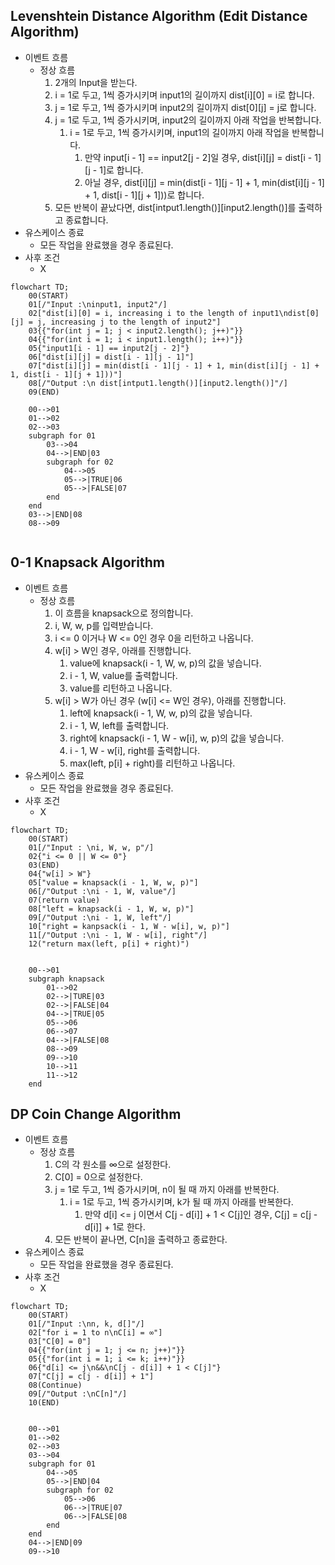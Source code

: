 ## Levenshtein Distance Algorithm (Edit Distance Algorithm)

- 이벤트 흐름
  - 정상 흐름
    1. 2개의 Input을 받는다.
    2. i = 1로 두고, 1씩 증가시키며 input1의 길이까지 dist[i]\[0] = i로 합니다.
    3. j = 1로 두고, 1씩 증가시키며 input2의 길이까지 dist[0]\[j] = j로 합니다.
    4. j = 1로 두고, 1씩 증가시키며, input2의 길이까지 아래 작업을 반복합니다.
       1. i = 1로 두고, 1씩 증가시키며, input1의 길이까지 아래 작업을 반복합니다.
          1. 만약 input[i - 1] == input2[j - 2]일 경우, dist[i]\[j] = dist[i - 1]\[j - 1]로 합니다.
          2. 아닐 경우, dist[i]\[j] = min(dist[i - 1]\[j - 1] + 1, min(dist[i]\[j - 1] + 1, dist[i - 1]\[j + 1]))로 합니다.
    5. 모든 반복이 끝났다면, dist[intput1.length()]\[input2.length()]를 출력하고 종료합니다.
- 유스케이스 종료
  - 모든 작업을 완료했을 경우 종료된다.
- 사후 조건
  - X

```mermaid
flowchart TD;
	00(START)
	01[/"Input :\ninput1, input2"/]
	02["dist[i][0] = i, increasing i to the length of input1\ndist[0][j] = j, increasing j to the length of input2"]
	03{{"for(int j = 1; j < input2.length(); j++)"}}
	04{{"for(int i = 1; i < input1.length(); i++)"}}
	05{"input1[i - 1] == input2[j - 2]"}
	06["dist[i][j] = dist[i - 1][j - 1]"]
	07["dist[i][j] = min(dist[i - 1][j - 1] + 1, min(dist[i][j - 1] + 1, dist[i - 1][j + 1]))"]
	08[/"Output :\n dist[intput1.length()][input2.length()]"/]
	09(END)
	
	00-->01
	01-->02
	02-->03
	subgraph for 01
        03-->04
        04-->|END|03
        subgraph for 02
            04-->05
            05-->|TRUE|06
            05-->|FALSE|07
        end
	end
	03-->|END|08
	08-->09
	
```

## 0-1 Knapsack Algorithm

- 이벤트 흐름
  - 정상 흐름
    1. 이 흐름을 knapsack으로 정의합니다.
    1. i, W, w, p를 입력받습니다.
    1. i <= 0 이거나 W <= 0인 경우 0을 리턴하고 나옵니다.
    4. w[i] > W인 경우, 아래를 진행합니다.
       1. value에 knapsack(i - 1, W, w, p)의 값을 넣습니다.
       2. i - 1, W, value를 출력합니다.
       3. value를 리턴하고 나옵니다.
    5. w[i] > W가 아닌 경우 (w[i] <= W인 경우), 아래를 진행합니다.
       1. left에 knapsack(i - 1, W, w, p)의 값을 넣습니다.
       2. i - 1, W, left를 출력합니다.
       3. right에 knapsack(i - 1, W - w[i], w, p)의 값을 넣습니다.
       4. i - 1, W - w[i], right를 출력합니다.
       5. max(left, p[i] + right)를 리턴하고 나옵니다.
- 유스케이스 종료
  - 모든 작업을 완료했을 경우 종료된다.
- 사후 조건
  - X

```mermaid
flowchart TD;
	00(START)
	01[/"Input : \ni, W, w, p"/]
	02{"i <= 0 || W <= 0"}
	03(END)
	04{"w[i] > W"}
	05["value = knapsack(i - 1, W, w, p)"]
	06[/"Output :\ni - 1, W, value"/]
	07(return value)
	08["left = knapsack(i - 1, W, w, p)"]
	09[/"Output :\ni - 1, W, left"/]
	10["right = kanpsack(i - 1, W - w[i], w, p)"]
	11[/"Output :\ni - 1, W - w[i], right"/]
	12("return max(left, p[i] + right)")
	
	
	00-->01
	subgraph knapsack
        01-->02
        02-->|TURE|03
        02-->|FALSE|04
        04-->|TRUE|05
        05-->06
        06-->07
        04-->|FALSE|08
        08-->09
        09-->10
        10-->11
        11-->12
	end
```

## DP Coin Change Algorithm

- 이벤트 흐름
  - 정상 흐름
    1. C의 각 원소를 ∞으로 설정한다.
    2. C[0] = 0으로 설정한다.
    3. j = 1로 두고, 1씩 증가시키며, n이 될 때 까지 아래를 반복한다.
       1. i = 1로 두고, 1씩 증가시키며, k가 될 때 까지 아래를 반복한다.
          1. 만약 d[i] <= j 이면서 C[j - d[i]] + 1 < C[j]인 경우, C[j] = c[j - d[i]] + 1로 한다.
    4. 모든 반복이 끝나면, C[n]을 출력하고 종료한다.
- 유스케이스 종료
  - 모든 작업을 완료했을 경우 종료된다.
- 사후 조건
  - X

```mermaid
flowchart TD;
	00(START)
	01[/"Input :\nn, k, d[]"/]
	02["for i = 1 to n\nC[i] = ∞"]
	03["C[0] = 0"]
	04{{"for(int j = 1; j <= n; j++)"}}
	05{{"for(int i = 1; i <= k; i++)"}}
	06{"d[i] <= j\n&&\nC[j - d[i]] + 1 < C[j]"}
	07["C[j] = c[j - d[i]] + 1"]
	08(Continue)
	09[/"Output :\nC[n]"/]
	10(END)
	
	
	00-->01
	01-->02
	02-->03
	03-->04
	subgraph for 01
		04-->05
		05-->|END|04
		subgraph for 02
			05-->06
			06-->|TRUE|07
			06-->|FALSE|08
		end
	end
	04-->|END|09
	09-->10
```

